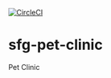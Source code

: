 [![CircleCI](https://circleci.com/gh/fascistcoder/sfgh-pet-clinic/tree/main.svg?style=svg)](https://circleci.com/gh/fascistcoder/sfgh-pet-clinic/tree/main)

# sfg-pet-clinic

Pet Clinic
